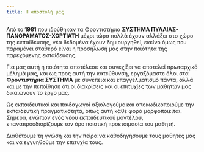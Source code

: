 ```yaml
---
title: Η αποστολή μας
---
```

Από το **1981** που ιδρύθηκαν τα Φροντιστήρια **ΣΥΣΤΗΜΑ ΠΥΛΑΙΑΣ-ΠΑΝΟΡΑΜΑΤΟΣ-ΧΟΡΤΙΑΤΗ** μέχρι τώρα πολλά έχουν αλλάξει στο χώρο της εκπαίδευσης, νέα δεδομένα έχουν δημιουργηθεί, εκείνο όμως που παραμένει σταθερό είναι η προσήλωσή μας στην ποιότητα της παρεχόμενης εκπαίδευσης.

Για μας αυτή η ποιότητα αποτέλεσε και συνεχίζει να αποτελεί πρωταρχικό μέλημά
μας, και ως προς αυτή την κατεύθυνση, εργαζόμαστε όλοι στα **Φροντιστήρια ΣΥΣΤΗΜΑ** με συνέπεια και επαγγελματισμό πάντα, αλλά και με την πεποίθηση ότι οι διακρίσεις και οι επιτυχίες των μαθητών μας δικαιώνουν το έργο μας.

Ως εκπαιδευτικοί και παιδαγωγοί αξιολογούμε και αποκωδικοποιούμε την εκπαιδευτική πραγματικότητα, όπως αυτή κάθε φορά μορφοποιείται. Σήμερα, ενώπιον ενός νέου εκπαιδευτικού μοντέλου, επαναπροσδιορίζουμε τον όρο ποιοτική προετοιμασία του μαθητή.

Διαθέτουμε τη γνώση και την πείρα να καθοδηγήσουμε τους μαθητές μας και να
εγγυηθούμε την επιτυχία τους.